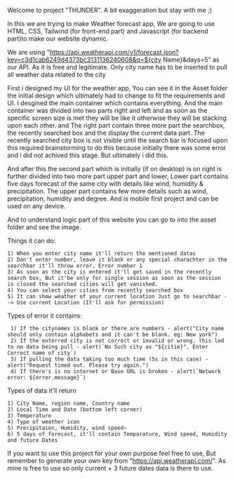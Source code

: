 Welcome to project "THUNDER". A bit exaggeration but stay with me ;)

In this we are trying to make Weather forecast app, We are going to use HTML, CSS, Tailwind (for front-end part) and Javascript (for backend part)to make our website dynamic.

We are using "https://api.weatherapi.com/v1/forecast.json?key=c3d1cab6249d4373bc3131136240608&q=${city Name}&days=5" as our API. As it is free and legitimate. Only city name has to be inserted to pull all weather data related to the city

First i designed my UI for the weather app, You can see it in the Asset folder the initial design which ultimately had to change to fit the requirements and UI. I desgined the main container which contains everything. And the main container was divided into two parts right and left and as soon as the specific screen size is met they will be like it otherwise they will be stacking upon each other. and The right part contain three more part the searchbox, the recently searched box and the display the current data part. The recently searched city box is not visible until the search bar is focused upon this required brainstorming to do this because initially there was some error and i did not achived this stage. But ultimately i did this. 

And after this the second part which is initially (if on desktop) is on right is further divided into two more part upper part and lower, Lower part contains five days forecast of the same city with details like wind, humidity & precipitation. The upper part contains few more details such as wind, precipitation, humidity and degree. And is mobile first project and can be used on any device. 

And to understand logic part of this website you can go to into the asset folder and see the image.

Things it can do: 

    1) When you enter city name it'll return the mentioned datas 
    2) Don't enter number, leave it blank or any special charachter in the searchbar it'll throw error, Error number 1
    3) As soon as the city is entered it'll get saved in the recently search box, But it'be only for single session as soon as the session is closed the searched cities will get vanished.
    4) You can select your cities from recently searched box
    5) It can show weather of your current location Just go to searchbar --> Use current Location (It'll ask for permission)

Types of error it contains: 

     1) If the citynames is blank or there are numbers - alert("City name should only contain alphabets and it can't be blank. eg: New york")
     2) If the enterred city is not correct or invalid or wrong, this led to no data being pull - alert(`No Such city as "${citie}", Enter Correct name of city`)
     3) If pulling the data taking too much time (5s in this case) - alert("Request timed out. Please try again.")
     4) If there's is no internet or Base URL is broken - alert(`Network error: ${error.message}`)

Types of data it'll return

    1) City Name, region name, Country name
    2) Local Time and Date (bottom left corner)
    3) Temperature
    4) Type of weather icon
    5) Precipitaion, Humidity, wind speed~
    6) 5 days of forecast, it'll contain Temparature, Wind speed, Humidity and future Dates


If you want to use this project for your own purpose feel free to use, But remember to generate your own key from "https://api.weatherapi.com/". As mine is free to use so only current + 3 future dates data is there to use.